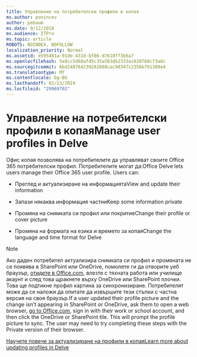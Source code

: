```yaml
---
title: Управление на потребителски профили в копая
ms.author: ponincev
author: pebaum
ms.date: 9/12/2018
ms.audience: ITPro
ms.topic: article
ROBOTS: NOINDEX, NOFOLLOW
localization_priority: Normal
ms.assetid: e595481a-91de-431d-bf86-d7610ff3b6a7
ms.openlocfilehash: 5e8cc5d68afd5c35a503db2333ac620760cf3a8c
ms.sourcegitcommit: 6bd248764239282688cac98347c2356b701389e4
ms.translationtype: MT
ms.contentlocale: bg-BG
ms.lasthandoff: 02/13/2019
ms.locfileid: "29969702"
---
```

# <a name="manage-user-profiles-in-delve"></a><span data-ttu-id="6f256-102">Управление на потребителски профили в копая</span><span class="sxs-lookup"><span data-stu-id="6f256-102">Manage user profiles in Delve</span></span>

<span data-ttu-id="6f256-p101">Офис копая позволява на потребителите да управляват своите Office 365 потребителски профил. Потребителите могат да:</span><span class="sxs-lookup"><span data-stu-id="6f256-p101">Office Delve lets users manage their Office 365 user profile. Users can:</span></span>
  
- <span data-ttu-id="6f256-105">Преглед и актуализиране на информацията</span><span class="sxs-lookup"><span data-stu-id="6f256-105">View and update their information</span></span>
    
- <span data-ttu-id="6f256-106">Запази някаква информация частни</span><span class="sxs-lookup"><span data-stu-id="6f256-106">Keep some information private</span></span>
    
- <span data-ttu-id="6f256-107">Промяна на снимката си профил или покритие</span><span class="sxs-lookup"><span data-stu-id="6f256-107">Change their profile or cover picture</span></span>
    
- <span data-ttu-id="6f256-108">Промяна на формата на езика и времето за копая</span><span class="sxs-lookup"><span data-stu-id="6f256-108">Change the language and time format for Delve</span></span>
    
> [!NOTE]
> <span data-ttu-id="6f256-p102">Ако даден потребител актуализира снимката си профил и промяната не се появява в SharePoint или OneDrive, помолете ги да отворите уеб браузър, [отидете в Office.com](https://www.office.com), влезте с тяхната работа или училище акаунт и след това щракнете върху OneDrive или SharePoint плочки. Това ще подтикне профил картина за синхронизиране. Потребителят може да се наложи да опитате да извършите тези стъпки с частна версия на своя браузър.</span><span class="sxs-lookup"><span data-stu-id="6f256-p102">If a user updated their profile picture and the change isn't appearing in SharePoint or OneDrive, ask them to open a web browser, [go to Office.com](https://www.office.com), sign in with their work or school account, and then click the OneDrive or SharePoint tile. This will prompt the profile picture to sync. The user may need to try completing these steps with the Private version of their browser.</span></span> 
  
[<span data-ttu-id="6f256-111">Научете повече за актуализиране на профили в копая</span><span class="sxs-lookup"><span data-stu-id="6f256-111">Learn more about updating profiles in Delve</span></span>](https://go.microsoft.com/fwlink/?linkid=735070)
  

